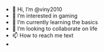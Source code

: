 - 👋 Hi, I’m @viny2010
- 👀 I’m interested in gaming
- 🌱 I’m currently learning the basics
- 💞️ I’m looking to collaborate on life
- 📫 How to reach me text
- 

<!---
viny2010/viny2010 is a ✨ special ✨ repository because its `README.md` (this file) appears on your GitHub profile.
You can click the Preview link to take a look at your changes.
--->
